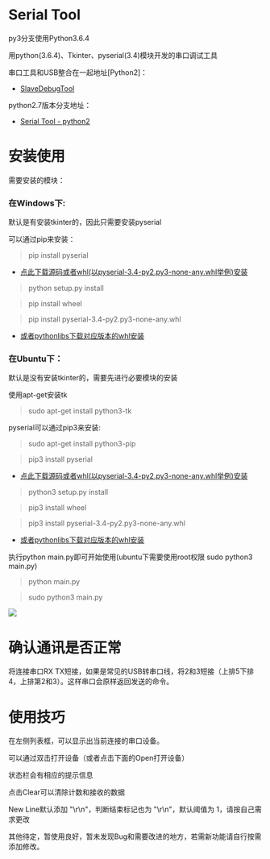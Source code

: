Serial Tool
================================================================

py3分支使用Python3.6.4

用python(3.6.4)、Tkinter、pyserial(3.4)模块开发的串口调试工具

串口工具和USB整合在一起地址[Python2]：
* [SlaveDebugTool](https://git.oschina.net/jakey.chen/SlaveDebugTool)

python2.7版本分支地址：
* [Serial Tool - python2](https://gitee.com/jakey.chen/Serial-Tool)

安装使用
================================================================

需要安装的模块：

### 在Windows下:

默认是有安装tkinter的，因此只需要安装pyserial

可以通过pip来安装：
>pip install pyserial

* [点此下载源码或者whl(以pyserial-3.4-py2.py3-none-any.whl举例)安装](https://pypi.python.org/pypi/pyserial)
        
>python setup.py install

>pip install wheel

>pip install pyserial-3.4-py2.py3-none-any.whl

* [或者pythonlibs下载对应版本的whl安装](http://www.lfd.uci.edu/~gohlke/pythonlibs)

### 在Ubuntu下：

默认是没有安装tkinter的，需要先进行必要模块的安装

使用apt-get安装tk

>sudo apt-get install python3-tk

pyserial可以通过pip3来安装:

>sudo apt-get install python3-pip

>pip3 install pyserial

* [点此下载源码或者whl(以pyserial-3.4-py2.py3-none-any.whl举例)安装](https://pypi.python.org/pypi/pyserial)
        
>python3 setup.py install

>pip3 install wheel

>pip3 install pyserial-3.4-py2.py3-none-any.whl

* [或者pythonlibs下载对应版本的whl安装](http://www.lfd.uci.edu/~gohlke/pythonlibs)

执行python main.py即可开始使用(ubuntu下需要使用root权限 sudo python3 main.py)

>python main.py

>sudo python3 main.py

![](http://git.oschina.net/jakey.chen/Serial-Tool/raw/master/Images/serial_tool.png)

确认通讯是否正常
================================================================

将连接串口RX TX短接，如果是常见的USB转串口线，将2和3短接（上排5下排4，上排第2和3）。这样串口会原样返回发送的命令。


使用技巧
================================================================

在左侧列表框，可以显示出当前连接的串口设备。

可以通过双击打开设备（或者点击下面的Open打开设备）

状态栏会有相应的提示信息

点击Clear可以清除计数和接收的数据

New Line默认添加 "\r\n"，判断结束标记也为 "\r\n"，默认阈值为 1，请按自己需求更改

其他待定，暂使用良好，暂未发现Bug和需要改进的地方，若需新功能请自行按需添加修改。
